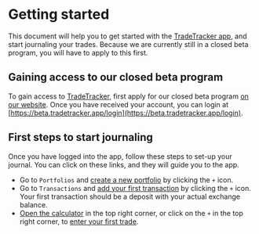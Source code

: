 # Getting started

This document will help you to get started with the [TradeTracker app](https://beta.tradetracker.app), and start journaling your trades.
Because we are currently still in a closed beta program, you will have to apply to this first.

## Gaining access to our closed beta program

To gain access to [TradeTracker](https://beta.tradetracker.app), first apply for our closed beta program [on our website](https://tradetracker.app).
Once you have received your account, you can login at [https://beta.tradetracker.app/login](https://beta.tradetracker.app/login).

## First steps to start journaling

Once you have logged into the app, follow these steps to set-up your journal. You can click on these links, and they will guide you to the app.

  * Go to `Portfolios` and [create a new portfolio](https://beta.tradetracker.app/portfolios#new) by clicking the `+` icon.
  * Go to `Transactions` and [add your first transaction](https://beta.tradetracker.app/transactions#new) by clicking the `+` icon. Your first transaction should be a deposit with your actual exchange balance.
  * [Open the calculator](https://beta.tradetracker.app#open-calculator) in the top right corner, or click on the `+` in the top right corner, to [enter your first trade](https://beta.tradetracker.app/new-trade).
  
<!-- ## Connect to your favorite exchange API (optional)

To make trading easier, you can add your favorite exchange API. To do this, go to [account management](/account-management) (click on your name in the rop right corner), and [scroll down to API keys](https://beta.tradetracker.app/account#api-keys).
There are two different types of API keys that you can add, read-only, and read-write.

### Read-only 

If you add a read-only API key, your last 3 executed orders will be displayed in the [trade set up page](https://beta.tradetracker.app/new-trade), and can be added to the trade in a single click.

The ability to synchronize your exchange orders with your portfolio is still in development, and will be added later!

### Read-write

If you add a read-write key, you can also submit orders to your exchange by using the [calculator](/calculator). This should help prevent slippage between calculating your trade, and executing it manually on the exchange. 

Due to security reasons, you are required to [set up 2-factor authentication](https://beta.tradetracker.app/account#two-factor-authentication) first before you can add a read-write API key. -->


